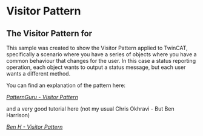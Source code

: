 # Visitor Pattern

## The Visitor Pattern for 

This sample was created to show the Visitor Pattern applied to TwinCAT, specifically a scenario where you have a series of objects where you have a common behaviour that changes for the user. In this case a status reporting operation, each object wants to output a status message, but each user wants a different method. 

You can find an explanation of the pattern here:

*[PatternGuru - Visitor Pattern](https://refactoring.guru/design-patterns/visitor)*

and a very good tutorial here (not my usual Chris Okhravi - But Ben Harrison)

*[Ben H - Visitor Pattern](https://codingbytes.teachable.com/courses/coding-bytes-twincat-3/lectures/46078048)*





